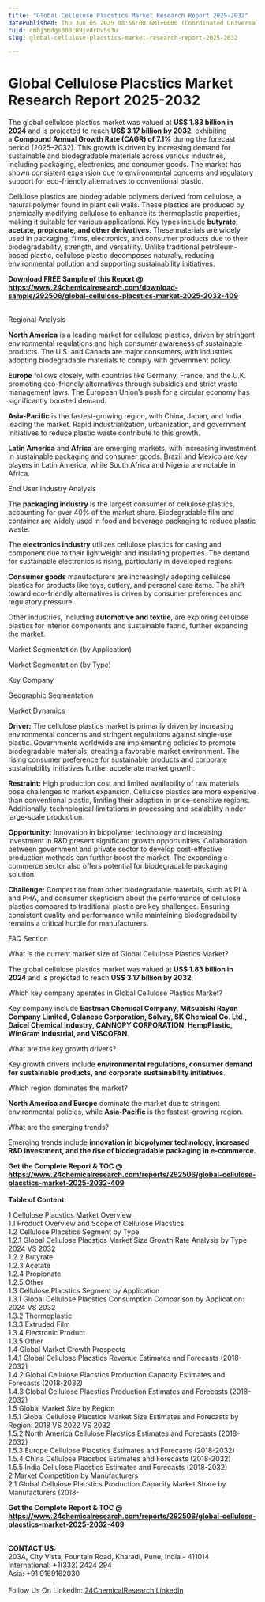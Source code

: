 ```yaml
---
title: "Global Cellulose Placstics Market Research Report 2025-2032"
datePublished: Thu Jun 05 2025 08:56:08 GMT+0000 (Coordinated Universal Time)
cuid: cmbj56dgs000c09jvdr0v5s3u
slug: global-cellulose-placstics-market-research-report-2025-2032

---
```


# Global Cellulose Placstics Market Research Report 2025-2032

<p>The global cellulose plastics market was valued at <strong>US$ 1.83 billion in 2024</strong> and is projected to reach <strong>US$ 3.17 billion by 2032</strong>, exhibiting a <strong>Compound Annual Growth Rate (CAGR) of 7.1%</strong> during the forecast period (2025–2032). This growth is driven by increasing demand for sustainable and biodegradable materials across various industries, including packaging, electronics, and consumer goods. The market has shown consistent expansion due to environmental concerns and regulatory support for eco-friendly alternatives to conventional plastic.</p><p>
</p><p>Cellulose plastics are biodegradable polymers derived from cellulose, a natural polymer found in plant cell walls. These plastics are produced by chemically modifying cellulose to enhance its thermoplastic properties, making it suitable for various applications. Key types include <strong>butyrate, acetate, propionate, and other derivatives</strong>. These materials are widely used in packaging, films, electronics, and consumer products due to their biodegradability, strength, and versatility. Unlike traditional petroleum-based plastic, cellulose plastic decomposes naturally, reducing environmental pollution and supporting sustainability initiatives.</p><div><b>Download FREE Sample of this Report @ 
            <a href="https://www.24chemicalresearch.com/download-sample/292506/global-cellulose-placstics-market-2025-2032-409">
            https://www.24chemicalresearch.com/download-sample/292506/global-cellulose-placstics-market-2025-2032-409</a></b></div><br><p>
Regional Analysis</p><p>
</p><p><strong>North America</strong> is a leading market for cellulose plastics, driven by stringent environmental regulations and high consumer awareness of sustainable products. The U.S. and Canada are major consumers, with industries adopting biodegradable materials to comply with government policy.</p><p>
</p><p><strong>Europe</strong> follows closely, with countries like Germany, France, and the U.K. promoting eco-friendly alternatives through subsidies and strict waste management laws. The European Union’s push for a circular economy has significantly boosted demand.</p><p>
</p><p><strong>Asia-Pacific</strong> is the fastest-growing region, with China, Japan, and India leading the market. Rapid industrialization, urbanization, and government initiatives to reduce plastic waste contribute to this growth.</p><p>
</p><p><strong>Latin America</strong> and <strong>Africa</strong> are emerging markets, with increasing investment in sustainable packaging and consumer goods. Brazil and Mexico are key players in Latin America, while South Africa and Nigeria are notable in Africa.</p><p>
End User Industry Analysis</p><p>
</p><p>The <strong>packaging industry</strong> is the largest consumer of cellulose plastics, accounting for over 40% of the market share. Biodegradable film and container are widely used in food and beverage packaging to reduce plastic waste.</p><p>
</p><p>The <strong>electronics industry</strong> utilizes cellulose plastics for casing and component due to their lightweight and insulating properties. The demand for sustainable electronics is rising, particularly in developed regions.</p><p>
</p><p><strong>Consumer goods</strong> manufacturers are increasingly adopting cellulose plastics for products like toys, cutlery, and personal care items. The shift toward eco-friendly alternatives is driven by consumer preferences and regulatory pressure.</p><p>
</p><p>Other industries, including <strong>automotive and textile</strong>, are exploring cellulose plastics for interior components and sustainable fabric, further expanding the market.</p><p>
Market Segmentation (by Application)</p><p>
</p><p>
Market Segmentation (by Type)</p><p>
</p><p>
Key Company</p><p>
</p><p>
Geographic Segmentation</p><p>
</p><p>
Market Dynamics</p><p>
</p><p><strong>Driver:</strong> The cellulose plastics market is primarily driven by increasing environmental concerns and stringent regulations against single-use plastic. Governments worldwide are implementing policies to promote biodegradable materials, creating a favorable market environment. The rising consumer preference for sustainable products and corporate sustainability initiatives further accelerate market growth.</p><p>
</p><p><strong>Restraint:</strong> High production cost and limited availability of raw materials pose challenges to market expansion. Cellulose plastics are more expensive than conventional plastic, limiting their adoption in price-sensitive regions. Additionally, technological limitations in processing and scalability hinder large-scale production.</p><p>
</p><p><strong>Opportunity:</strong> Innovation in biopolymer technology and increasing investment in R&amp;D present significant growth opportunities. Collaboration between government and private sector to develop cost-effective production methods can further boost the market. The expanding e-commerce sector also offers potential for biodegradable packaging solution.</p><p>
</p><p><strong>Challenge:</strong> Competition from other biodegradable materials, such as PLA and PHA, and consumer skepticism about the performance of cellulose plastics compared to traditional plastic are key challenges. Ensuring consistent quality and performance while maintaining biodegradability remains a critical hurdle for manufacturers.</p><p>
FAQ Section</p><p>
What is the current market size of Global Cellulose Plastics Market?</p><p>
</p><p>The global cellulose plastics market was valued at <strong>US$ 1.83 billion in 2024</strong> and is projected to reach <strong>US$ 3.17 billion by 2032</strong>.</p><p>
Which key company operates in Global Cellulose Plastics Market?</p><p>
</p><p>Key company include <strong>Eastman Chemical Company, Mitsubishi Rayon Company Limited, Celanese Corporation, Solvay, SK Chemical Co. Ltd., Daicel Chemical Industry, CANNOPY CORPORATION, HempPlastic, WinGram Industrial, and VISCOFAN</strong>.</p><p>
What are the key growth drivers?</p><p>
</p><p>Key growth drivers include <strong>environmental regulations, consumer demand for sustainable products, and corporate sustainability initiatives</strong>.</p><p>
Which region dominates the market?</p><p>
</p><p><strong>North America and Europe</strong> dominate the market due to stringent environmental policies, while <strong>Asia-Pacific</strong> is the fastest-growing region.</p><p>
What are the emerging trends?</p><p>
</p><p>Emerging trends include <strong>innovation in biopolymer technology, increased R&amp;D investment, and the rise of biodegradable packaging in e-commerce</strong>.</p>

<div><b>Get the Complete Report & TOC @ 
            <a href="https://www.24chemicalresearch.com/reports/292506/global-cellulose-placstics-market-2025-2032-409">
            https://www.24chemicalresearch.com/reports/292506/global-cellulose-placstics-market-2025-2032-409</a></b></div><br>
            <b>Table of Content:</b><p>1 Cellulose Placstics Market Overview<br />
    1.1 Product Overview and Scope of Cellulose Placstics<br />
    1.2 Cellulose Placstics Segment by Type<br />
        1.2.1 Global Cellulose Placstics Market Size Growth Rate Analysis by Type 2024 VS 2032<br />
        1.2.2 Butyrate<br />
        1.2.3 Acetate<br />
        1.2.4 Propionate<br />
        1.2.5 Other<br />
    1.3 Cellulose Placstics Segment by Application<br />
        1.3.1 Global Cellulose Placstics Consumption Comparison by Application: 2024 VS 2032<br />
        1.3.2 Thermoplastic<br />
        1.3.3 Extruded Film<br />
        1.3.4 Electronic Product<br />
        1.3.5 Other<br />
    1.4 Global Market Growth Prospects<br />
        1.4.1 Global Cellulose Placstics Revenue Estimates and Forecasts (2018-2032)<br />
        1.4.2 Global Cellulose Placstics Production Capacity Estimates and Forecasts (2018-2032)<br />
        1.4.3 Global Cellulose Placstics Production Estimates and Forecasts (2018-2032)<br />
    1.5 Global Market Size by Region<br />
        1.5.1 Global Cellulose Placstics Market Size Estimates and Forecasts by Region: 2018 VS 2022 VS 2032<br />
        1.5.2 North America Cellulose Placstics Estimates and Forecasts (2018-2032)<br />
        1.5.3 Europe Cellulose Placstics Estimates and Forecasts (2018-2032)<br />
        1.5.4 China Cellulose Placstics Estimates and Forecasts (2018-2032)<br />
        1.5.5 India Cellulose Placstics Estimates and Forecasts (2018-2032)<br />
2 Market Competition by Manufacturers<br />
    2.1 Global Cellulose Placstics Production Capacity Market Share by Manufacturers (2018-</p>

<div><b>Get the Complete Report & TOC @ 
            <a href="https://www.24chemicalresearch.com/reports/292506/global-cellulose-placstics-market-2025-2032-409">
            https://www.24chemicalresearch.com/reports/292506/global-cellulose-placstics-market-2025-2032-409</a></b></div><br>

<b>CONTACT US:</b><br>
            203A, City Vista, Fountain Road, Kharadi, Pune, India - 411014<br>
            International: +1(332) 2424 294<br>
            Asia: +91 9169162030 <br><br>
            Follow Us On LinkedIn: <a href="https://www.linkedin.com/company/24chemicalresearch/">24ChemicalResearch LinkedIn</a>